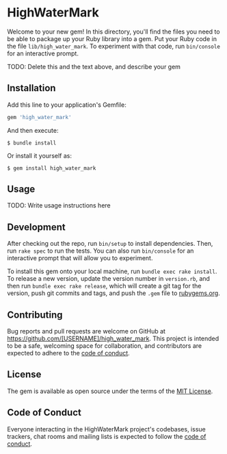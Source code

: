 # HighWaterMark

Welcome to your new gem! In this directory, you'll find the files you need to be able to package up your Ruby library into a gem. Put your Ruby code in the file `lib/high_water_mark`. To experiment with that code, run `bin/console` for an interactive prompt.

TODO: Delete this and the text above, and describe your gem

## Installation

Add this line to your application's Gemfile:

```ruby
gem 'high_water_mark'
```

And then execute:

    $ bundle install

Or install it yourself as:

    $ gem install high_water_mark

## Usage

TODO: Write usage instructions here

## Development

After checking out the repo, run `bin/setup` to install dependencies. Then, run `rake spec` to run the tests. You can also run `bin/console` for an interactive prompt that will allow you to experiment.

To install this gem onto your local machine, run `bundle exec rake install`. To release a new version, update the version number in `version.rb`, and then run `bundle exec rake release`, which will create a git tag for the version, push git commits and tags, and push the `.gem` file to [rubygems.org](https://rubygems.org).

## Contributing

Bug reports and pull requests are welcome on GitHub at https://github.com/[USERNAME]/high_water_mark. This project is intended to be a safe, welcoming space for collaboration, and contributors are expected to adhere to the [code of conduct](https://github.com/[USERNAME]/high_water_mark/blob/master/CODE_OF_CONDUCT.md).


## License

The gem is available as open source under the terms of the [MIT License](https://opensource.org/licenses/MIT).

## Code of Conduct

Everyone interacting in the HighWaterMark project's codebases, issue trackers, chat rooms and mailing lists is expected to follow the [code of conduct](https://github.com/[USERNAME]/high_water_mark/blob/master/CODE_OF_CONDUCT.md).
